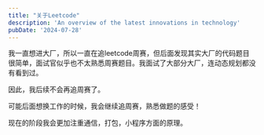 ```yaml
---
title: "关于Leetcode"
description: 'An overview of the latest innovations in technology'
pubDate: '2024-07-28'
---
```


我一直想进大厂，所以一直在追leetcode周赛，但后面发现其实大厂的代码题目很简单，面试官似乎也不太熟悉周赛题目。我面试了大部分大厂，连动态规划都没有看到过。

因此，我后续不会再追周赛了。

可能后面想换工作的时候，我会继续追周赛，熟悉做题的感受！

现在的阶段我会更加注重通信，打包，小程序方面的原理。
